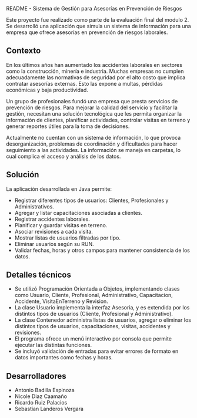 README - Sistema de Gestión para Asesorías en Prevención de Riesgos

Este proyecto fue realizado como parte de la evaluación final del modulo 2. 
Se desarrolló una aplicación que simula un sistema de información para una empresa que ofrece asesorías en prevención de riesgos laborales.

## Contexto

En los últimos años han aumentado los accidentes laborales en sectores como la construcción, minería e industria. Muchas empresas no cumplen adecuadamente las normativas de seguridad 
por el alto costo que implica contratar asesorías externas. Esto las expone a multas, pérdidas económicas y baja productividad.

Un grupo de profesionales fundó una empresa que presta servicios de prevención de riesgos. Para mejorar la calidad del servicio y facilitar la gestión, necesitan una solución tecnológica 
que les permita organizar la información de clientes, planificar actividades, controlar visitas en terreno y generar reportes útiles para la toma de decisiones.

Actualmente no cuentan con un sistema de información, lo que provoca desorganización, problemas de coordinación y dificultades para hacer seguimiento a las actividades. 
La información se maneja en carpetas, lo cual complica el acceso y análisis de los datos.

## Solución

La aplicación desarrollada en Java permite:

- Registrar diferentes tipos de usuarios: Clientes, Profesionales y Administrativos.
- Agregar y listar capacitaciones asociadas a clientes.
- Registrar accidentes laborales.
- Planificar y guardar visitas en terreno.
- Asociar revisiones a cada visita.
- Mostrar listas de usuarios filtradas por tipo.
- Eliminar usuarios según su RUN.
- Validar fechas, horas y otros campos para mantener consistencia de los datos.

## Detalles técnicos

- Se utilizó Programación Orientada a Objetos, implementando clases como Usuario, Cliente, Profesional, Administrativo, Capacitacion, Accidente, VisitaEnTerreno y Revision.
- La clase Usuario implementa la interfaz Asesoria, y es extendida por los distintos tipos de usuarios (Cliente, Profesional y Administrativo).
- La clase Contenedor administra listas de usuarios, agregar o eliminar los distintos tipos de usuarios, capacitaciones, visitas, accidentes y revisiones.
- El programa ofrece un menú interactivo por consola que permite ejecutar las distintas funciones.
- Se incluyó validación de entradas para evitar errores de formato en datos importantes como fechas y horas.

## Desarrolladores
- Antonio Badilla Espinoza
- Nicole Diaz Caamaño
- Ricardo Ruiz Palacios
- Sebastian Landeros Vergara
